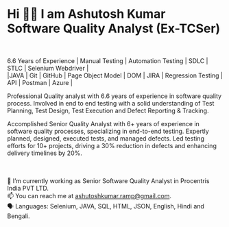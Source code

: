 <h1> Hi 👋👋 I am Ashutosh Kumar <br>
 Software Quality Analyst (Ex-TCSer)</h1> <br>
 
 6.6 Years of Experience | Manual Testing | Automation Testing | SDLC | STLC | Selenium Webdriver |<br> |JAVA 
 | Git | GitHub | Page Object Model | DOM | JIRA | Regression Testing | API | Postman | Azure | <br>
 
 Professional Quality analyst with 6.6 years of experience in software quality process. Involved in end to end
testing with a solid understanding of Test Planning, Test Design, Test Execution and Defect Reporting &
Tracking.

Accomplished Senior Quality Analyst with 6+ years of experience in software quality processes, specializing in
end-to-end testing. Expertly planned, designed, executed tests, and managed defects. Led testing efforts
for 10+ projects, driving a 30% reduction in defects and enhancing delivery timelines by 20%.

<br> <br>
🔭 I’m currently working as Senior Software Quality Analyst in Procentris India PVT LTD. <br>
📫 You can reach me at ashutoshkumar.ramp@gmail.com. <br>
🗣 Languages: Selenium, JAVA, SQL, HTML, JSON, English, Hindi and Bengali.
